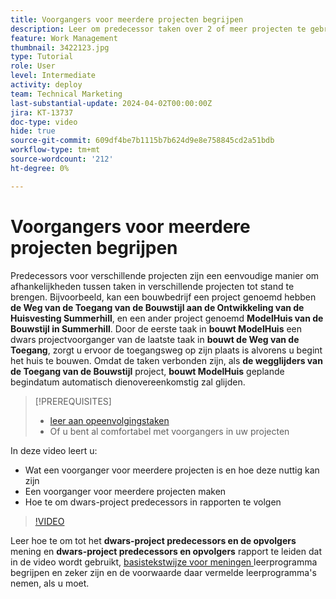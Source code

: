 ```yaml
---
title: Voorgangers voor meerdere projecten begrijpen
description: Leer om predecessor taken over 2 of meer projecten te gebruiken en te houden.
feature: Work Management
thumbnail: 3422123.jpg
type: Tutorial
role: User
level: Intermediate
activity: deploy
team: Technical Marketing
last-substantial-update: 2024-04-02T00:00:00Z
jira: KT-13737
doc-type: video
hide: true
source-git-commit: 609df4be7b1115b7b624d9e8e758845cd2a51bdb
workflow-type: tm+mt
source-wordcount: '212'
ht-degree: 0%

---
```


# Voorgangers voor meerdere projecten begrijpen

Predecessors voor verschillende projecten zijn een eenvoudige manier om afhankelijkheden tussen taken in verschillende projecten tot stand te brengen. Bijvoorbeeld, kan een bouwbedrijf een project genoemd hebben **de Weg van de Toegang van de Bouwstijl aan de Ontwikkeling van de Huisvesting Summerhill**, en een ander project genoemd **ModelHuis van de Bouwstijl in Summerhill**. Door de eerste taak in **bouwt ModelHuis** een dwars projectvoorganger van de laatste taak in **bouwt de Weg van de Toegang**, zorgt u ervoor de toegangsweg op zijn plaats is alvorens u begint het huis te bouwen. Omdat de taken verbonden zijn, als **de wegglijders van de Toegang van de Bouwstijl** project, **bouwt ModelHuis** geplande begindatum automatisch dienovereenkomstig zal glijden.

>[!PREREQUISITES]
>
>* [ leer aan opeenvolgingstaken ](https://experienceleague.adobe.com/docs/workfront-learn/tutorials-workfront/manage-work/tasks/learn-to-sequence-tasks.html?lang=en)
>* Of u bent al comfortabel met voorgangers in uw projecten


In deze video leert u:

* Wat een voorganger voor meerdere projecten is en hoe deze nuttig kan zijn
* Een voorganger voor meerdere projecten maken
* Hoe te om dwars-project predecessors in rapporten te volgen

>[!VIDEO](https://video.tv.adobe.com/v/3422123/?quality=12&learn=on)

Leer hoe te om tot het **dwars-project predecessors en de opvolgers** mening en **dwars-project predecessors en opvolgers** rapport te leiden dat in de video wordt gebruikt, [ basistekstwijze voor meningen ](https://experienceleague.adobe.com/docs/workfront-learn/tutorials-workfront/reporting/intermediate-reporting/basic-text-mode-for-views.html?lang=en) leerprogramma begrijpen en zeker zijn en de voorwaarde daar vermelde leerprogramma&#39;s nemen, als u moet.

